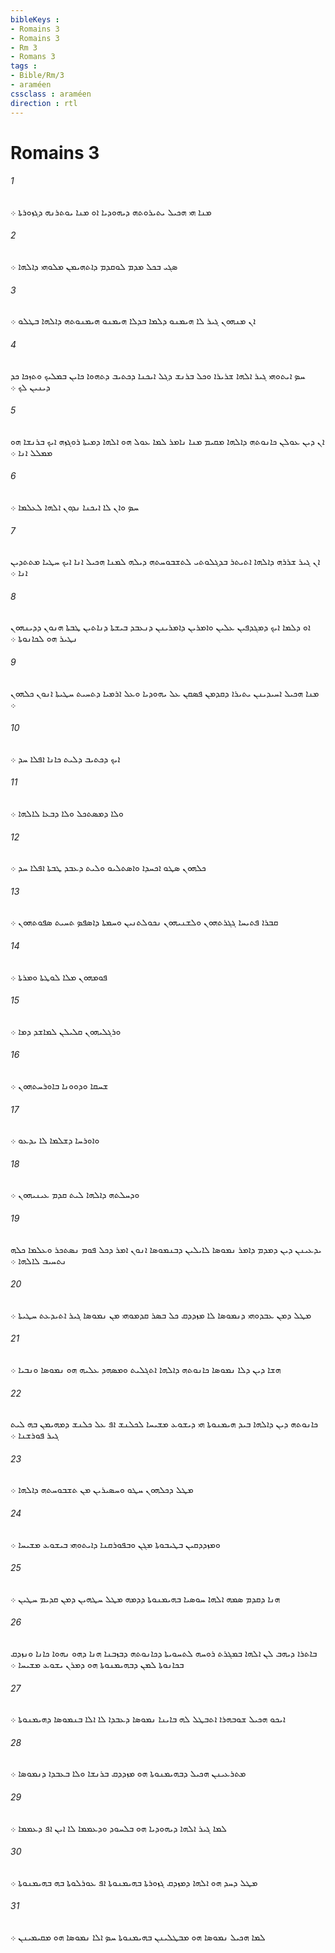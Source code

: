 ```yaml
---
bibleKeys : 
- Romains 3
- Romains 3
- Rm 3
- Romans 3
tags : 
- Bible/Rm/3
- araméen
cssclass : araméen
direction : rtl
---
```


# Romains 3

###### 1
ܡܢܐ ܗܝ ܗܟܝܠ ܝܬܝܪܘܬܗ ܕܝܗܘܕܝܐ ܐܘ ܡܢܐ ܝܘܬܪܢܗ ܕܓܙܘܪܬܐ ܀
###### 2
ܤܓܝ ܒܟܠ ܡܕܡ ܠܘܩܕܡ ܕܐܬܗܝܡܢ ܡܠܘܗܝ ܕܐܠܗܐ ܀
###### 3
ܐܢ ܡܢܗܘܢ ܓܝܪ ܠܐ ܗܝܡܢܘ ܕܠܡܐ ܒܕܠܐ ܗܝܡܢܘ ܗܝܡܢܘܬܗ ܕܐܠܗܐ ܒܛܠܘ ܀
###### 4
ܚܤ ܐܝܬܘܗܝ ܓܝܪ ܐܠܗܐ ܫܪܝܪܐ ܘܟܠ ܒܪܢܫ ܕܓܠ ܐܝܟܢܐ ܕܟܬܝܒ ܕܬܗܘܐ ܟܐܝܢ ܒܡܠܝܟ ܘܬܙܟܐ ܟܕ ܕܝܢܝܢ ܠܟ ܀
###### 5
ܐܢ ܕܝܢ ܥܘܠܢ ܟܐܢܘܬܗ ܕܐܠܗܐ ܡܩܝܡ ܡܢܐ ܢܐܡܪ ܠܡܐ ܥܘܠ ܗܘ ܐܠܗܐ ܕܡܝܬܐ ܪܘܓܙܗ ܐܝܟ ܒܪܢܫܐ ܗܘ ܡܡܠܠ ܐܢܐ ܀
###### 6
ܚܤ ܘܐܢ ܠܐ ܐܝܟܢܐ ܢܕܘܢ ܐܠܗܐ ܠܥܠܡܐ ܀
###### 7
ܐܢ ܓܝܪ ܫܪܪܗ ܕܐܠܗܐ ܐܬܝܬܪ ܒܕܓܠܘܬܝ ܠܬܫܒܘܚܬܗ ܕܝܠܗ ܠܡܢܐ ܗܟܝܠ ܐܢܐ ܐܝܟ ܚܛܝܐ ܡܬܬܕܝܢ ܐܢܐ ܀
###### 8
ܐܘ ܕܠܡܐ ܐܝܟ ܕܡܓܕܦܝܢ ܥܠܝܢ ܘܐܡܪܝܢ ܕܐܡܪܝܢܢ ܕܢܥܒܕ ܒܝܫܬܐ ܕܢܐܬܝܢ ܛܒܬܐ ܗܢܘܢ ܕܕܝܢܗܘܢ ܢܛܝܪ ܗܘ ܠܟܐܢܘܬܐ ܀
###### 9
ܡܢܐ ܗܟܝܠ ܐܚܝܕܝܢܢ ܝܬܝܪܐ ܕܩܕܡܢ ܦܤܩܢ ܥܠ ܝܗܘܕܝܐ ܘܥܠ ܐܪܡܝܐ ܕܬܚܝܬ ܚܛܝܬܐ ܐܢܘܢ ܟܠܗܘܢ ܀
###### 10
ܐܝܟ ܕܟܬܝܒ ܕܠܝܬ ܟܐܢܐ ܐܦܠܐ ܚܕ ܀
###### 11
ܘܠܐ ܕܡܤܬܟܠ ܘܠܐ ܕܒܥܐ ܠܐܠܗܐ ܀
###### 12
ܟܠܗܘܢ ܤܛܘ ܐܟܚܕܐ ܘܐܤܬܠܝܘ ܘܠܝܬ ܕܥܒܕ ܛܒܬܐ ܐܦܠܐ ܚܕ ܀
###### 13
ܩܒܪܐ ܦܬܝܚܐ ܓܓܪܬܗܘܢ ܘܠܫܢܝܗܘܢ ܢܟܘܠܬܢܝܢ ܘܚܡܬܐ ܕܐܤܦܤ ܬܚܝܬ ܤܦܘܬܗܘܢ ܀
###### 14
ܦܘܡܗܘܢ ܡܠܐ ܠܘܛܬܐ ܘܡܪܬܐ ܀
###### 15
ܘܪܓܠܝܗܘܢ ܩܠܝܠܢ ܠܡܐܫܕ ܕܡܐ ܀
###### 16
ܫܚܩܐ ܘܕܘܘܢܐ ܒܐܘܪܚܬܗܘܢ ܀
###### 17
ܘܐܘܪܚܐ ܕܫܠܡܐ ܠܐ ܝܕܥܘ ܀
###### 18
ܘܕܚܠܬܗ ܕܐܠܗܐ ܠܝܬ ܩܕܡ ܥܝܢܝܗܘܢ ܀
###### 19
ܝܕܥܝܢܢ ܕܝܢ ܕܡܕܡ ܕܐܡܪ ܢܡܘܤܐ ܠܐܝܠܝܢ ܕܒܢܡܘܤܐ ܐܢܘܢ ܐܡܪ ܕܟܠ ܦܘܡ ܢܤܬܟܪ ܘܥܠܡܐ ܟܠܗ ܢܬܚܝܒ ܠܐܠܗܐ ܀
###### 20
ܡܛܠ ܕܡܢ ܥܒܕܘܗܝ ܕܢܡܘܤܐ ܠܐ ܡܙܕܕܩ ܟܠ ܒܤܪ ܩܕܡܘܗܝ ܡܢ ܢܡܘܤܐ ܓܝܪ ܐܬܝܕܥܬ ܚܛܝܬܐ ܀
###### 21
ܗܫܐ ܕܝܢ ܕܠܐ ܢܡܘܤܐ ܟܐܢܘܬܗ ܕܐܠܗܐ ܐܬܓܠܝܬ ܘܡܤܗܕ ܥܠܝܗ ܗܘ ܢܡܘܤܐ ܘܢܒܝܐ ܀
###### 22
ܟܐܢܘܬܗ ܕܝܢ ܕܐܠܗܐ ܒܝܕ ܗܝܡܢܘܬܐ ܗܝ ܕܝܫܘܥ ܡܫܝܚܐ ܠܟܠܢܫ ܐܦ ܥܠ ܟܠܢܫ ܕܡܗܝܡܢ ܒܗ ܠܝܬ ܓܝܪ ܦܘܪܫܢܐ ܀
###### 23
ܡܛܠ ܕܟܠܗܘܢ ܚܛܘ ܘܚܤܝܪܝܢ ܡܢ ܬܫܒܘܚܬܗ ܕܐܠܗܐ ܀
###### 24
ܘܡܙܕܕܩܝܢ ܒܛܝܒܘܬܐ ܡܓܢ ܘܒܦܘܪܩܢܐ ܕܐܝܬܘܗܝ ܒܝܫܘܥ ܡܫܝܚܐ ܀
###### 25
ܗܢܐ ܕܩܕܡ ܤܡܗ ܐܠܗܐ ܚܘܤܝܐ ܒܗܝܡܢܘܬܐ ܕܕܡܗ ܡܛܠ ܚܛܗܝܢ ܕܡܢ ܩܕܝܡ ܚܛܝܢ ܀
###### 26
ܒܐܬܪܐ ܕܝܗܒ ܠܢ ܐܠܗܐ ܒܡܓܪܬ ܪܘܚܗ ܠܬܚܘܝܬܐ ܕܟܐܢܘܬܗ ܕܒܙܒܢܐ ܗܢܐ ܕܗܘ ܢܗܘܐ ܟܐܢܐ ܘܢܙܕܩ ܒܟܐܢܘܬܐ ܠܡܢ ܕܒܗܝܡܢܘܬܐ ܗܘ ܕܡܪܢ ܝܫܘܥ ܡܫܝܚܐ ܀
###### 27
ܐܝܟܘ ܗܟܝܠ ܫܘܒܗܪܐ ܐܬܒܛܠ ܠܗ ܒܐܝܢܐ ܢܡܘܤܐ ܕܥܒܕܐ ܠܐ ܐܠܐ ܒܢܡܘܤܐ ܕܗܝܡܢܘܬܐ ܀
###### 28
ܡܬܪܥܝܢܢ ܗܟܝܠ ܕܒܗܝܡܢܘܬܐ ܗܘ ܡܙܕܕܩ ܒܪܢܫܐ ܘܠܐ ܒܥܒܕܐ ܕܢܡܘܤܐ ܀
###### 29
ܠܡܐ ܓܝܪ ܐܠܗܐ ܕܝܗܘܕܝܐ ܗܘ ܒܠܚܘܕ ܘܕܥܡܡܐ ܠܐ ܐܝܢ ܐܦ ܕܥܡܡܐ ܀
###### 30
ܡܛܠ ܕܚܕ ܗܘ ܐܠܗܐ ܕܡܙܕܩ ܓܙܘܪܬܐ ܒܗܝܡܢܘܬܐ ܐܦ ܥܘܪܠܘܬܐ ܒܗ ܒܗܝܡܢܘܬܐ ܀
###### 31
ܠܡܐ ܗܟܝܠ ܢܡܘܤܐ ܗܘ ܡܒܛܠܝܢܢ ܒܗܝܡܢܘܬܐ ܚܤ ܐܠܐ ܢܡܘܤܐ ܗܘ ܡܩܝܡܝܢܢ ܀
